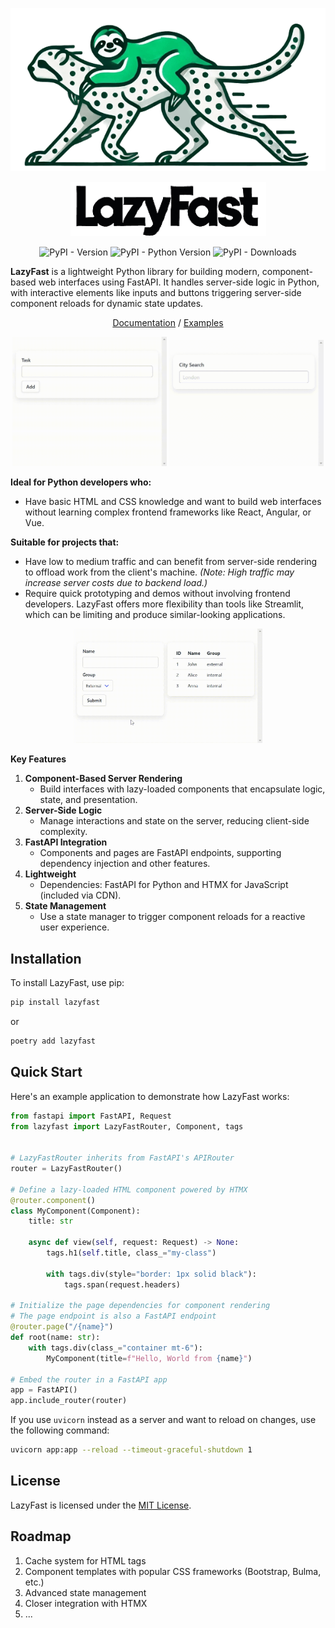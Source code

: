 <p align="center">
  <img src="https://raw.githubusercontent.com/nikirg/lazyfast/refs/heads/main/img/logo.png" alt="LazyFast">
</p>
<p align="center">
  <img src="https://raw.githubusercontent.com/nikirg/lazyfast/refs/heads/main/img/title.png" alt="LazyFast">
</p>
<p align="center">
  <img alt="PyPI - Version" src="https://img.shields.io/pypi/v/lazyfast">
  <img alt="PyPI - Python Version" src="https://img.shields.io/pypi/pyversions/lazyfast">
  <img alt="PyPI - Downloads" src="https://img.shields.io/pypi/dm/lazyfast">
</p>

**LazyFast** is a lightweight Python library for building modern, component-based web interfaces using FastAPI. It handles server-side logic in Python, with interactive elements like inputs and buttons triggering server-side component reloads for dynamic state updates.

<p align="center">
<a href="https://github.com/nikirg/lazyfast/blob/main/DOCS.md">Documentation</a>
/
<a href="https://github.com/nikirg/lazyfast/tree/main/examples">Examples</a>
</p>

<p align="center">
   <img src="img/todo_list.gif" alt="todo_list" width="49%" style="display:inline-block;">
   <img src="img/live_search.gif" alt="live_search" width="49%" style="display:inline-block;">
</p>

**Ideal for Python developers who:**
- Have basic HTML and CSS knowledge and want to build web interfaces without learning complex frontend frameworks like React, Angular, or Vue.

**Suitable for projects that:**
- Have low to medium traffic and can benefit from server-side rendering to offload work from the client's machine. *(Note: High traffic may increase server costs due to backend load.)*
- Require quick prototyping and demos without involving frontend developers. LazyFast offers more flexibility than tools like Streamlit, which can be limiting and produce similar-looking applications.

<p align="center">
   <img src="img/user_form.gif" alt="todo_list" width="60%" style="display:inline-block;">
</p>

**Key Features**

1. **Component-Based Server Rendering**
   - Build interfaces with lazy-loaded components that encapsulate logic, state, and presentation.
2. **Server-Side Logic**
   - Manage interactions and state on the server, reducing client-side complexity.
3. **FastAPI Integration**
   - Components and pages are FastAPI endpoints, supporting dependency injection and other features.
4. **Lightweight**
   - Dependencies: FastAPI for Python and HTMX for JavaScript (included via CDN).
5. **State Management**
   - Use a state manager to trigger component reloads for a reactive user experience.


## Installation

To install LazyFast, use pip:

```bash
pip install lazyfast
```
or
```bash
poetry add lazyfast
```

## Quick Start

Here's an example application to demonstrate how LazyFast works:

```python
from fastapi import FastAPI, Request
from lazyfast import LazyFastRouter, Component, tags


# LazyFastRouter inherits from FastAPI's APIRouter
router = LazyFastRouter()

# Define a lazy-loaded HTML component powered by HTMX
@router.component()
class MyComponent(Component):
    title: str

    async def view(self, request: Request) -> None:
        tags.h1(self.title, class_="my-class")

        with tags.div(style="border: 1px solid black"):
            tags.span(request.headers)

# Initialize the page dependencies for component rendering
# The page endpoint is also a FastAPI endpoint
@router.page("/{name}")
def root(name: str):
    with tags.div(class_="container mt-6"):
        MyComponent(title=f"Hello, World from {name}")

# Embed the router in a FastAPI app
app = FastAPI()
app.include_router(router)
```
If you use `uvicorn` instead as a server and want to reload on changes, use the following command:
```bash
uvicorn app:app --reload --timeout-graceful-shutdown 1
```

## License

LazyFast is licensed under the [MIT License](https://github.com/nikirg/lazyfast/blob/main/LICENSE).


## Roadmap
1. Cache system for HTML tags
2. Component templates with popular CSS frameworks (Bootstrap, Bulma, etc.)
3. Advanced state management
4. Closer integration with HTMX
5. ...
